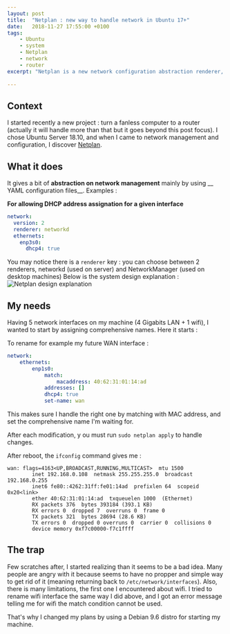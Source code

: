 ```yaml
---
layout: post
title:  "Netplan : new way to handle network in Ubuntu 17+"
date:   2018-11-27 17:55:00 +0100
tags:
    - Ubuntu
    - system
    - Netplan
    - network
    - router
excerpt: "Netplan is a new network configuration abstraction renderer, available in Ubuntu 17+. It drastically simplifies stuff when it comes to network handling... Or not."
    
---
```


## Context
I started recently a new project : turn a fanless computer to a router (actually it will handle more than that but it goes beyond this post focus). I chose Ubuntu Server 18.10, and when I came to network management and configuration, I discover [Netplan](https://netplan.io/).
 
## What it does
It gives a bit of __abstraction on network management__ mainly by using __ YAML configuration files__. Examples :

__For allowing DHCP address assignation for a given interface__ 
```yaml
network:
  version: 2
  renderer: networkd
  ethernets:
    enp3s0:
      dhcp4: true
```         

You may notice there is a `renderer` key : you can choose between 2 renderers, networkd (used on server) and NetworkManager (used on desktop machines)
Below is the system design explanation : 
![Netplan design explanation](https://assets.ubuntu.com/v1/a1a80854-netplan_design_overview.svg)

## My needs
Having 5 network interfaces on my machine (4 Gigabits LAN + 1 wifi), I wanted to start by assigning comprehensive names. Here it starts :

To rename for example my future WAN interface :

```yaml
network:
    ethernets:
        enp1s0:
            match:
                macaddress: 40:62:31:01:14:ad
            addresses: []
            dhcp4: true
            set-name: wan
```
This makes sure I handle the right one by matching with MAC address, and set the comprehensive name I'm waiting for.

After each modification, y ou must run `sudo netplan apply` to handle changes.

After reboot, the `ifconfig` command gives me : 

```
wan: flags=4163<UP,BROADCAST,RUNNING,MULTICAST>  mtu 1500
        inet 192.168.0.108  netmask 255.255.255.0  broadcast 192.168.0.255
        inet6 fe80::4262:31ff:fe01:14ad  prefixlen 64  scopeid 0x20<link>
        ether 40:62:31:01:14:ad  txqueuelen 1000  (Ethernet)
        RX packets 376  bytes 393184 (393.1 KB)
        RX errors 0  dropped 7  overruns 0  frame 0
        TX packets 321  bytes 28694 (28.6 KB)
        TX errors 0  dropped 0 overruns 0  carrier 0  collisions 0
        device memory 0xf7c00000-f7c1ffff  

```

## The trap
Few scratches after, I started realizing than it seems to be a bad idea. Many people are angry with it because seems to have no propper and simple way to get rid of it (meaning returning back to `/etc/network/interfaces`). Also, there is many limitations, the first one I encountered about wifi. I tried to rename wifi interface the same way I did above, and I got an error message telling me for wifi the match condition cannot be used.

That's why I changed my plans by using a Debian 9.6 distro for starting my machine.